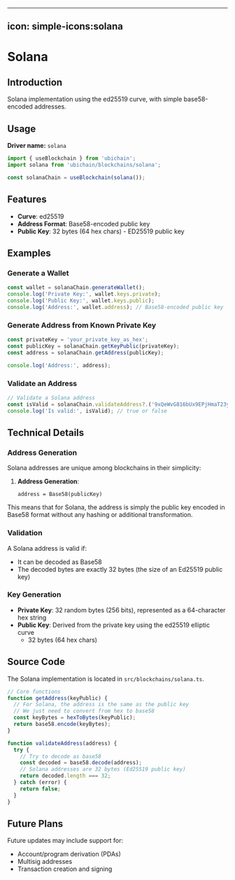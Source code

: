 ----
icon: simple-icons:solana
---

# Solana

## Introduction

Solana implementation using the ed25519 curve, with simple base58-encoded addresses.

## Usage

**Driver name:** `solana`

```js
import { useBlockchain } from 'ubichain';
import solana from 'ubichain/blockchains/solana';

const solanaChain = useBlockchain(solana());
```

## Features

- **Curve**: ed25519
- **Address Format**: Base58-encoded public key
- **Public Key**: 32 bytes (64 hex chars) - ED25519 public key

## Examples

### Generate a Wallet

```js
const wallet = solanaChain.generateWallet();
console.log('Private Key:', wallet.keys.private);
console.log('Public Key:', wallet.keys.public);
console.log('Address:', wallet.address); // Base58-encoded public key
```

### Generate Address from Known Private Key

```js
const privateKey = 'your_private_key_as_hex';
const publicKey = solanaChain.getKeyPublic(privateKey);
const address = solanaChain.getAddress(publicKey);

console.log('Address:', address);
```

### Validate an Address

```js
// Validate a Solana address
const isValid = solanaChain.validateAddress?.('9xQeWvG816bUx9EPjHmaT23yvVM2ZWbrrpZb9PusVFin');
console.log('Is valid:', isValid); // true or false
```

## Technical Details

### Address Generation

Solana addresses are unique among blockchains in their simplicity:

1. **Address Generation**:
   ```
   address = Base58(publicKey)
   ```

This means that for Solana, the address is simply the public key encoded in Base58 format without any hashing or additional transformation.

### Validation

A Solana address is valid if:
- It can be decoded as Base58
- The decoded bytes are exactly 32 bytes (the size of an Ed25519 public key)

### Key Generation

- **Private Key**: 32 random bytes (256 bits), represented as a 64-character hex string
- **Public Key**: Derived from the private key using the ed25519 elliptic curve
  - 32 bytes (64 hex chars)

## Source Code

The Solana implementation is located in `src/blockchains/solana.ts`.

```js
// Core functions
function getAddress(keyPublic) {
  // For Solana, the address is the same as the public key
  // We just need to convert from hex to base58
  const keyBytes = hexToBytes(keyPublic);
  return base58.encode(keyBytes);
}

function validateAddress(address) {
  try {
    // Try to decode as base58
    const decoded = base58.decode(address);
    // Solana addresses are 32 bytes (Ed25519 public key)
    return decoded.length === 32;
  } catch (error) {
    return false;
  }
}
```

## Future Plans

Future updates may include support for:
- Account/program derivation (PDAs)
- Multisig addresses
- Transaction creation and signing